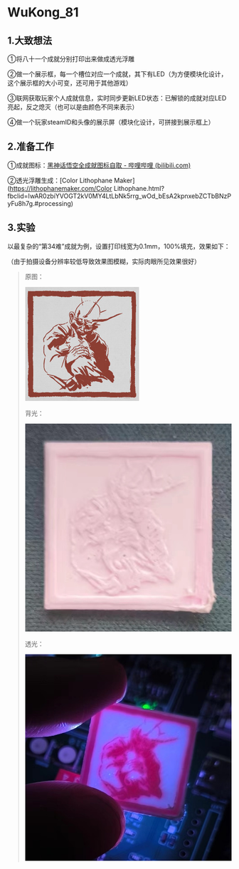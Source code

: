 # WuKong_81

## 1.大致想法

①将八十一个成就分别打印出来做成透光浮雕

②做一个展示框，每一个槽位对应一个成就，其下有LED（为方便模块化设计，这个展示框的大小可变，还可用于其他游戏）

③联网获取玩家个人成就信息，实时同步更新LED状态：已解锁的成就对应LED亮起，反之熄灭（也可以是由颜色不同来表示）

④做一个玩家steamID和头像的展示屏（模块化设计，可拼接到展示框上）

## 2.准备工作

①成就图标：[黑神话悟空全成就图标自取 - 哔哩哔哩 (bilibili.com)](https://www.bilibili.com/read/cv37545978/?jump_opus=1)

②透光浮雕生成：[Color Lithophane Maker](https://lithophanemaker.com/Color Lithophane.html?fbclid=IwAR0zbiYVOGT2kV0MY4LtLbNk5rrg_wOd_bEsA2kpnxebZCTbBNzPyFu8h7g.#processing)

## 3.实验

 以最复杂的“第34难”成就为例，设置打印线宽为0.1mm，100%填充，效果如下：

（由于拍摄设备分辨率较低导致效果图模糊，实际肉眼所见效果很好）

> 原图：
>
> ![](Pics\0.jpg)
>
> 背光：
>
> ![](Pics\1.jpg)
>
> 透光：
>
> ![](Pics\2.jpg)
